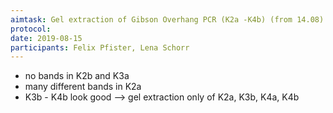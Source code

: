 ```yaml
---
aimtask: Gel extraction of Gibson Overhang PCR (K2a -K4b) (from 14.08)
protocol:
date: 2019-08-15
participants: Felix Pfister, Lena Schorr
---
```

* no bands in K2b and K3a
* many different bands in K2a
* K3b - K4b look good
--> gel extraction only of K2a, K3b, K4a, K4b